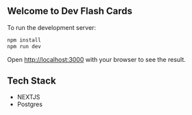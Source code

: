 ## Welcome to Dev Flash Cards

To run the development server:

```bash
npm install
npm run dev
```

Open [http://localhost:3000](http://localhost:3000) with your browser to see the result.

## Tech Stack

- NEXTJS
- Postgres
